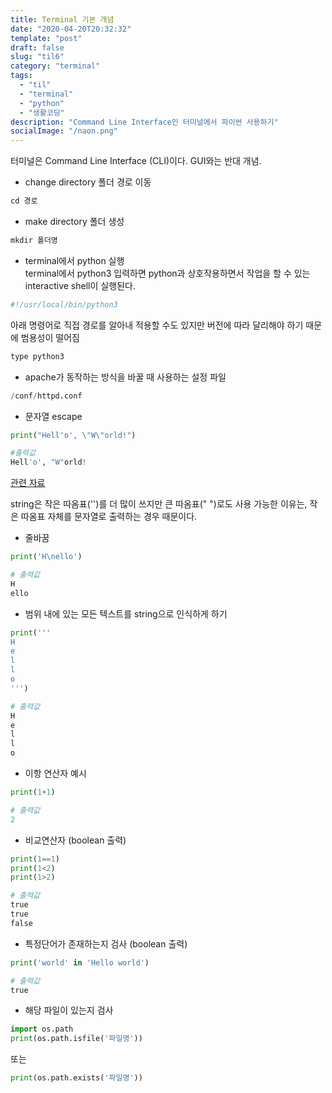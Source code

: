 ```yaml
---
title: Terminal 기본 개념
date: "2020-04-20T20:32:32"
template: "post"
draft: false
slug: "til6"
category: "terminal"
tags:
  - "til"
  - "terminal"
  - "python"
  - "생활코딩"
description: "Command Line Interface인 터미널에서 파이썬 사용하기"
socialImage: "/naon.png"
---
```


터미널은 Command Line Interface (CLI)이다. GUI와는 반대 개념.

- change directory 폴더 경로 이동<br>
```s
cd 경로
```

- make directory 폴더 생성<br>
```s
mkdir 폴더명
```

- terminal에서 python 실행<br>
terminal에서 python3 입력하면 python과 상호작용하면서 작업을 할 수 있는 interactive shell이 실행된다.
```s
#!/usr/local/bin/python3
```

아래 명령어로 직접 경로를 알아내 적용할 수도 있지만 버전에 따라 달리해야 하기 때문에 범용성이 떨어짐
```s
type python3
```

- apache가 동작하는 방식을 바꿀 때 사용하는 설정 파일<br>
```s
/conf/httpd.conf
```

- 문자열 escape<br>
```python
print("Hell'o', \"W\"orld!")
```
```python
#출력값 
Hell'o', "W"orld!
```

[관련 자료](https://docs.python.org/2.0/ref/strings.html)

string은 작은 따옴표('')를 더 많이 쓰지만 큰 따옴표(" ")로도 사용 가능한 이유는, 작은 따옴표 자체를 문자열로 출력하는 경우 때문이다.

- 줄바꿈<br>
```python
print('H\nello')
```
```python
# 출력값
H
ello
```

- 범위 내에 있는 모든 텍스트를 string으로 인식하게 하기<br>
```python
print('''
H
e
l
l
o
''')
```
```python
# 출력값
H
e
l
l
o
```

- 이항 연산자 예시<br>
```python
print(1+1)
```
```python
# 출력값
2
```

- 비교연산자 (boolean 출력)<br>
```python
print(1==1)
print(1<2)
print(1>2)
```
```python
# 출력값
true
true
false
```

- 특정단어가 존재하는지 검사 (boolean 출력)<br>
```python
print('world' in 'Hello world')
```
```python
# 출력값
true
```

- 해당 파일이 있는지 검사<br>
```python
import os.path
print(os.path.isfile('파일명'))
```
또는
```python
print(os.path.exists('파일명'))
```
